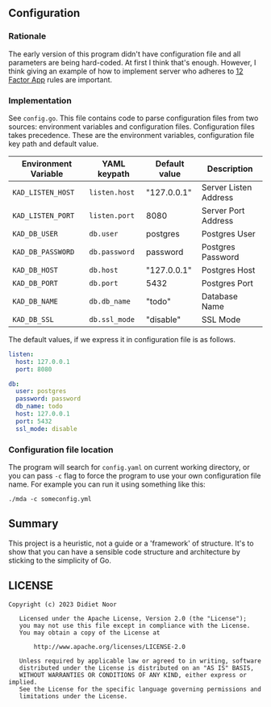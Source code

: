 ## Configuration

### Rationale

The early version of this program didn't have configuration file and all
parameters are being hard-coded. At first I think that's enough. However, I
think giving an example of how to implement server who adheres to [12 Factor
App](https://12factor.net/) rules are important.

### Implementation

See `config.go`. This file contains code to parse configuration files from two
sources: environment variables and configuration files. Configuration files
takes precedence. These are the environment variables, configuration file key
path and default value.

| Environment Variable | YAML keypath  | Default value | Description           |
|----------------------|---------------|---------------|-----------------------|
| `KAD_LISTEN_HOST`    | `listen.host` | "127.0.0.1"   | Server Listen Address |
| `KAD_LISTEN_PORT`    | `listen.port` | 8080          | Server Port Address   |
| `KAD_DB_USER`        | `db.user`     | postgres      | Postgres User         |
| `KAD_DB_PASSWORD`    | `db.password` | password      | Postgres Password     |
| `KAD_DB_HOST`        | `db.host`     | "127.0.0.1"   | Postgres Host         |
| `KAD_DB_PORT`        | `db.port`     | 5432          | Postgres Port         |
| `KAD_DB_NAME`        | `db.db_name`  | "todo"        | Database Name         |
| `KAD_DB_SSL`         | `db.ssl_mode` | "disable"     | SSL Mode              |

The default values, if we express it in configuration file is as follows.

```yaml
listen:
  host: 127.0.0.1
  port: 8080

db:
  user: postgres
  password: password
  db_name: todo
  host: 127.0.0.1
  port: 5432 
  ssl_mode: disable
```

### Configuration file location

The program will search for `config.yaml` on current working directory, or you
can pass `-c` flag to force the program to use your own configuration file name.
For example you can run it using something like this:

```
./mda -c someconfig.yml
```

## Summary

This project is a heuristic, not a guide or a 'framework' of structure. It's to
show that you can have a sensible code structure and architecture by sticking
to the simplicity of Go.

## LICENSE

```
Copyright (c) 2023 Didiet Noor

   Licensed under the Apache License, Version 2.0 (the "License");
   you may not use this file except in compliance with the License.
   You may obtain a copy of the License at

       http://www.apache.org/licenses/LICENSE-2.0

   Unless required by applicable law or agreed to in writing, software
   distributed under the License is distributed on an "AS IS" BASIS,
   WITHOUT WARRANTIES OR CONDITIONS OF ANY KIND, either express or implied.
   See the License for the specific language governing permissions and
   limitations under the License.
```
